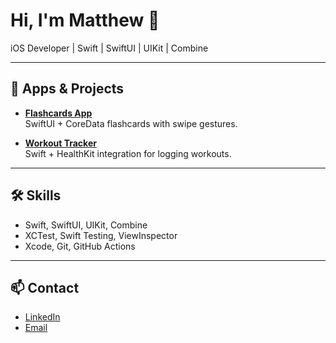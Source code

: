# Hi, I'm Matthew 👋  
iOS Developer | Swift | SwiftUI | UIKit | Combine  

---

## 📱 Apps & Projects
- **[Flashcards App](https://github.com/yourusername/flashcards-app)**  
  SwiftUI + CoreData flashcards with swipe gestures.  

- **[Workout Tracker](https://github.com/yourusername/workout-tracker)**  
  Swift + HealthKit integration for logging workouts.  

---

## 🛠 Skills
- Swift, SwiftUI, UIKit, Combine  
- XCTest, Swift Testing, ViewInspector  
- Xcode, Git, GitHub Actions  

---

## 📫 Contact
- [LinkedIn](https://linkedin.com/in/yourusername)  
- [Email](mailto:youremail@example.com)
